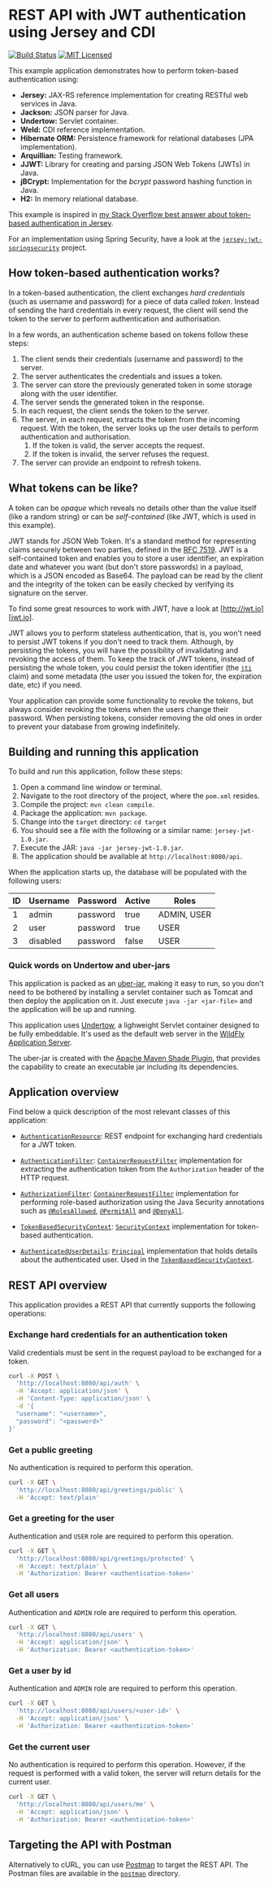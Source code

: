 # REST API with JWT authentication using Jersey and CDI

[![Build Status](https://travis-ci.org/cassiomolin/jersey-jwt.svg?branch=master)](https://travis-ci.org/cassiomolin/jersey-jwt)
[![MIT Licensed](https://img.shields.io/badge/license-MIT-blue.svg)](https://raw.githubusercontent.com/cassiomolin/jersey-jwt/master/LICENSE.txt)

This example application demonstrates how to perform token-based authentication using:

 - **Jersey:** JAX-RS reference implementation for creating RESTful web services in Java.
 - **Jackson:** JSON parser for Java.
 - **Undertow:** Servlet container.
 - **Weld:** CDI reference implementation.
 - **Hibernate ORM:** Persistence framework for relational databases (JPA implementation).
 - **Arquillian:** Testing framework.
 - **JJWT:** Library for creating and parsing JSON Web Tokens (JWTs) in Java.
 - **jBCrypt:** Implementation for the _bcrypt_ password hashing function in Java.
 - **H2:** In memory relational database.

This example is inspired in [my Stack Overflow best answer about token-based authentication in Jersey][answer].

For an implementation using Spring Security, have a look at the [`jersey-jwt-springsecurity`][example-with-spring-security] project.

## How token-based authentication works?

In a token-based authentication, the client exchanges _hard credentials_ (such as username and password) for a piece of data called _token_. Instead of sending the hard credentials in every request, the client will send the token to the server to perform authentication and authorisation.

In a few words, an authentication scheme based on tokens follow these steps:

1. The client sends their credentials (username and password) to the server.
1. The server authenticates the credentials and issues a token.
1. The server can store the previously generated token in some storage along with the user identifier.
1. The server sends the generated token in the response.
1. In each request, the client sends the token to the server.
1. The server, in each request, extracts the token from the incoming request. With the token, the server looks up the user details to perform authentication and authorisation.
    1. If the token is valid, the server accepts the request.
    1. If the token is invalid, the server refuses the request.
1. The server can provide an endpoint to refresh tokens.

## What tokens can be like?

A token can be _opaque_ which reveals no details other than the value itself (like a random string) or can be _self-contained_ (like JWT, which is used in this example).

JWT stands for JSON Web Token. It's a standard method for representing claims securely between two parties, defined in the [RFC 7519][]. JWT is a self-contained token and enables you to store a user identifier, an expiration date and whatever you want (but don't store passwords) in a payload, which is a JSON encoded as Base64. The payload can be read by the client and the integrity of the token can be easily checked by verifying its signature on the server.

To find some great resources to work with JWT, have a look at [http://jwt.io][jwt.io].

JWT allows you to perform stateless authentication, that is, you won't need to persist JWT tokens if you don't need to track them. Although, by persisting the tokens, you will have the possibility of invalidating and revoking the access of them. To keep the track of JWT tokens, instead of persisting the whole token, you could persist the token identifier (the [`jti`][jti claim] claim) and some metadata (the user you issued the token for, the expiration date, etc) if you need.

Your application can provide some functionality to revoke the tokens, but always consider revoking the tokens when the users change their password. When persisting tokens, consider removing the old ones in order to prevent your database from growing indefinitely.

## Building and running this application

To build and run this application, follow these steps:

1. Open a command line window or terminal.
1. Navigate to the root directory of the project, where the `pom.xml` resides.
1. Compile the project: `mvn clean compile`.
1. Package the application: `mvn package`.
1. Change into the `target` directory: `cd target`
1. You should see a file with the following or a similar name: `jersey-jwt-1.0.jar`.
1. Execute the JAR: `java -jar jersey-jwt-1.0.jar`.
1. The application should be available at `http://localhost:8080/api`.

When the application starts up, the database will be populated with the following users:

ID | Username | Password | Active | Roles
---|--------- |----------|--------|-------------
1  | admin    | password | true   | ADMIN, USER
2  | user     | password | true   | USER
3  | disabled | password | false  | USER

### Quick words on Undertow and uber-jars

This application is packed as an [uber-jar](https://stackoverflow.com/q/11947037/1426227), making it easy to run, so you don't need to be bothered by installing a servlet container such as Tomcat and then deploy the application on it. Just execute `java -jar <jar-file>` and the application will be up and running. 

This application uses [Undertow](http://undertow.io/), a lighweight Servlet container designed to be fully embeddable. It's used as the default web server in the [WildFly Application Server](http://wildfly.org/).

The uber-jar is created with the [Apache Maven Shade Plugin](https://maven.apache.org/plugins/maven-shade-plugin/), that provides the capability to create an executable jar including its dependencies.

## Application overview

Find below a quick description of the most relevant classes of this application:

- [`AuthenticationResource`](src/main/java/com/cassiomolin/example/security/api/resource/AuthenticationResource.java): REST endpoint for exchanging hard credentials for a JWT token.

- [`AuthenticationFilter`](src/main/java/com/cassiomolin/example/security/api/filter/AuthenticationFilter.java): [`ContainerRequestFilter`](https://docs.oracle.com/javaee/7/api/javax/ws/rs/container/ContainerRequestFilter.html) implementation for extracting the authentication token from the `Authorization` header of the HTTP request.

- [`AuthorizationFilter`](src/main/java/com/cassiomolin/example/security/api/filter/AuthorizationFilter.java): [`ContainerRequestFilter`](https://docs.oracle.com/javaee/7/api/javax/ws/rs/container/ContainerRequestFilter.html) implementation for performing role-based authorization using the Java Security annotations such as [`@RolesAllowed`](https://docs.oracle.com/javaee/7/api/javax/annotation/security/RolesAllowed.html), [`@PermitAll`](https://docs.oracle.com/javaee/7/api/javax/annotation/security/PermitAll.html) and [`@DenyAll`](https://docs.oracle.com/javaee/7/api/javax/annotation/security/DenyAll.html).

- [`TokenBasedSecurityContext`](src/main/java/com/cassiomolin/example/security/api/TokenBasedSecurityContext.java): [`SecurityContext`](https://docs.oracle.com/javaee/7/api/javax/ws/rs/core/SecurityContext.html) implementation for token-based authentication.

- [`AuthenticatedUserDetails`](src/main/java/com/cassiomolin/example/security/api/AuthenticatedUserDetails.java): [`Principal`](http://docs.oracle.com/javase/8/docs/api/java/security/Principal.html) implementation that holds details about the authenticated user. Used in the [`TokenBasedSecurityContext`](src/main/java/com/cassiomolin/example/security/api/TokenBasedSecurityContext.java).

## REST API overview

This application provides a REST API that currently supports the following operations:

### Exchange hard credentials for an authentication token

Valid credentials must be sent in the request payload to be exchanged for a token.

```bash
curl -X POST \
  'http://localhost:8080/api/auth' \
  -H 'Accept: application/json' \
  -H 'Content-Type: application/json' \
  -d '{
  "username": "<username>",
  "password": "<password>"
}'
```

### Get a public greeting

No authentication is required to perform this operation.

```bash
curl -X GET \
  'http://localhost:8080/api/greetings/public' \
  -H 'Accept: text/plain'
```

### Get a greeting for the user

Authentication and `USER` role are required to perform this operation.

```bash
curl -X GET \
  'http://localhost:8080/api/greetings/protected' \
  -H 'Accept: text/plain' \
  -H 'Authorization: Bearer <authentication-token>'
```

### Get all users

Authentication and `ADMIN` role are required to perform this operation.

```bash
curl -X GET \
  'http://localhost:8080/api/users' \
  -H 'Accept: application/json' \
  -H 'Authorization: Bearer <authentication-token>'
```

### Get a user by id

Authentication and `ADMIN` role are required to perform this operation.

```bash
curl -X GET \
  'http://localhost:8080/api/users/<user-id>' \
  -H 'Accept: application/json' \
  -H 'Authorization: Bearer <authentication-token>'
```

### Get the current user

No authentication is required to perform this operation. However, if the request is performed with a valid token, the server will return details for the current user.

```bash
curl -X GET \
  'http://localhost:8080/api/users/me' \
  -H 'Accept: application/json' \
  -H 'Authorization: Bearer <authentication-token>'
```

## Targeting the API with Postman

Alternatively to cURL, you can use [Postman][] to target the REST API. The Postman files are available in the [`postman`](src/main/postman) directory.


[RFC 7519]: https://tools.ietf.org/html/rfc7519
[jwt.io]: http://jwt.io/
[jti claim]: https://tools.ietf.org/html/rfc7519#section-4.1.7
[Postman]: https://www.getpostman.com/
[answer]: https://stackoverflow.com/a/26778123/1426227
[example-with-spring-security]: https://github.com/cassiomolin/jersey-jwt-springsecurity
